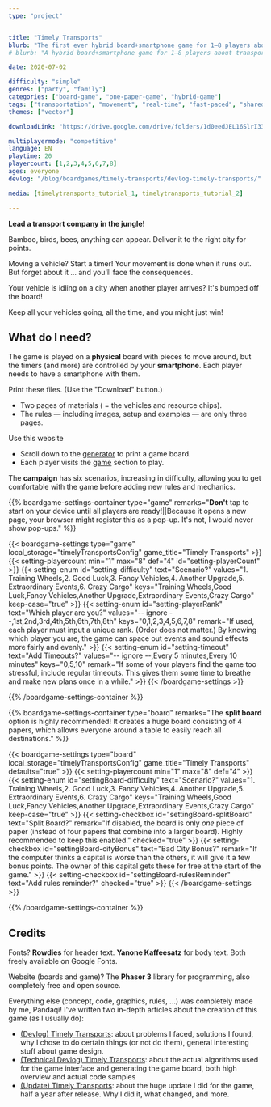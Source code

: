 ```yaml
---
type: "project"


title: "Timely Transports"
blurb: "The first ever hybrid board+smartphone game for 1–8 players about transporting exotic goods across the jungle!"
# blurb: "A hybrid board+smartphone game for 1–8 players about transporting exotic goods across the jungle."

date: 2020-07-02

difficulty: "simple"
genres: ["party", "family"]
categories: ["board-game", "one-paper-game", "hybrid-game"]
tags: ["transportation", "movement", "real-time", "fast-paced", "shared-map", "procedural-generation", "campaign", "resource-management"]
themes: ["vector"]

downloadLink: "https://drive.google.com/drive/folders/1d0eedJEL16SlrI33umvVDxZOgPvqQ25r"

multiplayermode: "competitive"
language: EN
playtime: 20
playercount: [1,2,3,4,5,6,7,8]
ages: everyone
devlog: "/blog/boardgames/timely-transports/devlog-timely-transports/"

media: [timelytransports_tutorial_1, timelytransports_tutorial_2]

---
```


<!-- Introduction + explanation text -->

**Lead a transport company in the jungle!** 

Bamboo, birds, bees, anything can appear. Deliver it to the right city for points.

Moving a vehicle? Start a timer! Your movement is done when it runs out. But forget about it ... and you'll face the consequences.

Your vehicle is idling on a city when another player arrives? It's bumped off the board! 

Keep all your vehicles going, all the time, and you might just win!

## What do I need?

The game is played on a **physical** board with pieces to move around, but the timers (and more) are controlled by your **smartphone**. Each player needs to have a smartphone with them.

Print these files. (Use the "Download" button.)
* Two pages of materials ( = the vehicles and resource chips).
* The rules &mdash; including images, setup and examples &mdash; are only three pages.

Use this website
* Scroll down to the [generator](#board) to print a game board.
* Each player visits the [game](#game) section to play.

The **campaign** has six scenarios, increasing in difficulty, allowing you to get comfortable with the game before adding new rules and mechanics.

{{% boardgame-settings-container type="game" remarks="**Don't** tap to start on your device until all players are ready!||Because it opens a new page, your browser might register this as a pop-up. It's not, I would never show pop-ups." %}}

{{< boardgame-settings type="game" local_storage="timelyTransportsConfig" game_title="Timely Transports" >}}
  {{< setting-playercount min="1" max="8" def="4" id="setting-playerCount" >}}
  {{< setting-enum id="setting-difficulty" text="Scenario?" values="1. Training Wheels,2. Good Luck,3. Fancy Vehicles,4. Another Upgrade,5. Extraordinary Events,6. Crazy Cargo" keys="Training Wheels,Good Luck,Fancy Vehicles,Another Upgrade,Extraordinary Events,Crazy Cargo" keep-case="true" >}}
  {{< setting-enum id="setting-playerRank" text="Which player are you?" values="-- ignore --,1st,2nd,3rd,4th,5th,6th,7th,8th" keys="0,1,2,3,4,5,6,7,8" remark="If used, each player must input a unique rank. (Order does not matter.) By knowing which player you are, the game can space out events and sound effects more fairly and evenly." >}}
  {{< setting-enum id="setting-timeout" text="Add Timeouts?" values="-- ignore --,Every 5 minutes,Every 10 minutes" keys="0,5,10" remark="If some of your players find the game too stressful, include regular timeouts. This gives them some time to breathe and make new plans once in a while." >}}
{{< /boardgame-settings >}}

{{% /boardgame-settings-container %}}

{{% boardgame-settings-container type="board" remarks="The **split board** option is highly recommended! It creates a huge board consisting of 4 papers, which allows everyone around a table to easily reach all destinations." %}}

{{< boardgame-settings type="board" local_storage="timelyTransportsConfig" game_title="Timely Transports" defaults="true" >}}
  {{< setting-playercount min="1" max="8" def="4" >}}
  {{< setting-enum id="settingBoard-difficulty" text="Scenario?" values="1. Training Wheels,2. Good Luck,3. Fancy Vehicles,4. Another Upgrade,5. Extraordinary Events,6. Crazy Cargo" keys="Training Wheels,Good Luck,Fancy Vehicles,Another Upgrade,Extraordinary Events,Crazy Cargo" keep-case="true" >}}
  {{< setting-checkbox id="settingBoard-splitBoard" text="Split Board?" remark="If disabled, the board is only <em>one</em> piece of paper (instead of four papers that combine into a larger board). Highly recommended to keep this enabled." checked="true" >}}
  {{< setting-checkbox id="settingBoard-cityBonus" text="Bad City Bonus?" remark="If the computer thinks a capital is worse than the others, it will give it a few bonus points. The owner of this capital gets these for free at the start of the game." >}}
  {{< setting-checkbox id="settingBoard-rulesReminder" text="Add rules reminder?" checked="true" >}}
{{< /boardgame-settings >}}

{{% /boardgame-settings-container %}}


## Credits
          
Fonts? **Rowdies** for header text. **Yanone Kaffeesatz** for body text. Both freely available on Google Fonts.

Website (boards and game)? The **Phaser 3** library for programming, also completely free and open source.

Everything else (concept, code, graphics, rules, ...) was completely made by me, Pandaqi! I've written two in-depth articles about the creation of this game (as I usually do):
- [(Devlog) Timely Transports](/blog/boardgames/timely-transports/devlog-timely-transports): about problems I faced, solutions I found, why I chose to do certain things (or not do them), general interesting stuff about game design.
- [(Technical Devlog) Timely Transports](/blog/boardgames/timely-transports/tech-devlog-timely-transports): about the actual algorithms used for the game interface and generating the game board, both high overview and actual code samples
- [(Update) Timely Transports](/blog/boardgames/timely-transports/update-timely-transports): about the huge update I did for the game, half a year after release. Why I did it, what changed, and more.

